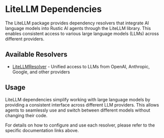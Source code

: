 # LiteLLM Dependencies

The LiteLLM package provides dependency resolvers that integrate AI language models into Rustic AI agents through the LiteLLM library. This enables consistent access to various large language models (LLMs) across different providers.

## Available Resolvers

- [LiteLLMResolver](litellm_resolver.md) - Unified access to LLMs from OpenAI, Anthropic, Google, and other providers

## Usage

LiteLLM dependencies simplify working with large language models by providing a consistent interface across different LLM providers. This allows agents to seamlessly use and switch between different models without changing their code.

For details on how to configure and use each resolver, please refer to the specific documentation links above. 